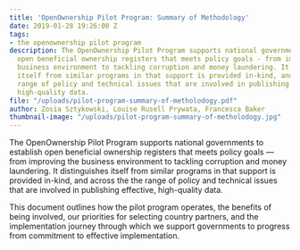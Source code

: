 ```yaml
---
title: 'OpenOwnership Pilot Program: Summary of Methodology'
date: 2019-01-28 19:26:00 Z
tags:
- the openownership pilot program
description: The OpenOwnership Pilot Program supports national governments to establish
  open beneficial ownership registers that meets policy goals - from improving the
  business environment to tackling corruption and money laundering. It distinguishes
  itself from similar programs in that support is provided in-kind, and across the
  range of policy and technical issues that are involved in publishing effective,
  high-quality data.
file: "/uploads/pilot-program-summary-of-metholodogy.pdf"
author: Zosia Sztykowski, Louise Rusell Prywata, Francesca Baker
thumbnail-image: "/uploads/pilot-program-summary-of-metholodogy.jpg"
---
```


The OpenOwnership Pilot Program supports national governments to establish open beneficial ownership registers that meets policy goals — from improving the business environment to tackling corruption and money laundering. It distinguishes itself from similar programs in that support is provided in-kind, and across the the range of policy and technical issues that are involved in publishing effective, high-quality data.

This document outlines how the pilot program operates, the benefits of being involved, our priorities for selecting country partners, and the implementation journey through which we support governments to progress from commitment to effective implementation.
